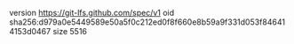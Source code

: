 version https://git-lfs.github.com/spec/v1
oid sha256:d979a0e5449589e50a5f0c212ed0f8f660e8b59a9f331d053f846414153d0467
size 5516
